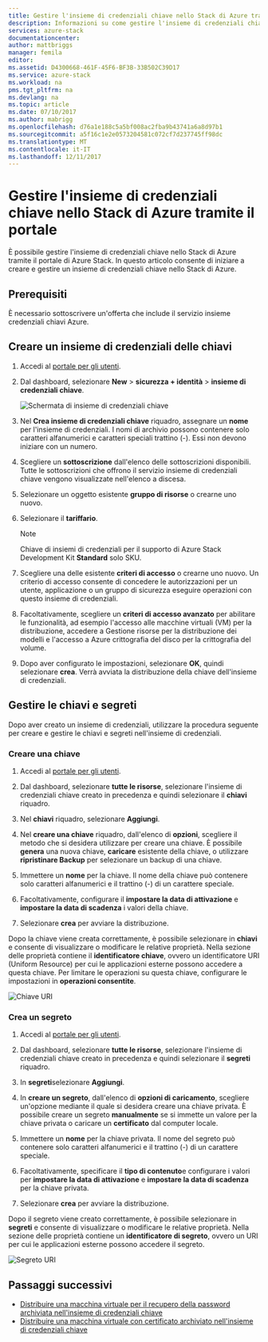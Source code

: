 ```yaml
---
title: Gestire l'insieme di credenziali chiave nello Stack di Azure tramite il portale | Documenti Microsoft
description: Informazioni su come gestire l'insieme di credenziali chiave nello Stack di Azure tramite il portale
services: azure-stack
documentationcenter: 
author: mattbriggs
manager: femila
editor: 
ms.assetid: D4300668-461F-45F6-BF3B-33B502C39D17
ms.service: azure-stack
ms.workload: na
pms.tgt_pltfrm: na
ms.devlang: na
ms.topic: article
ms.date: 07/10/2017
ms.author: mabrigg
ms.openlocfilehash: d76a1e188c5a5bf008ac2fba9b43741a6a8d97b1
ms.sourcegitcommit: a5f16c1e2e0573204581c072cf7d237745ff98dc
ms.translationtype: MT
ms.contentlocale: it-IT
ms.lasthandoff: 12/11/2017
---
```

# <a name="manage-key-vault-in-azure-stack-by-using-the-portal"></a>Gestire l'insieme di credenziali chiave nello Stack di Azure tramite il portale

È possibile gestire l'insieme di credenziali chiave nello Stack di Azure tramite il portale di Azure Stack. In questo articolo consente di iniziare a creare e gestire un insieme di credenziali chiave nello Stack di Azure. 

## <a name="prerequisites"></a>Prerequisiti  

È necessario sottoscrivere un'offerta che include il servizio insieme credenziali chiavi Azure.
 
## <a name="create-a-key-vault"></a>Creare un insieme di credenziali delle chiavi 

1. Accedi al [portale per gli utenti](https://portal.local.azurestack.external).  

2. Dal dashboard, selezionare **New** > **sicurezza + identità** > **insieme di credenziali chiave**.  

    ![Schermata di insieme di credenziali chiave](media/azure-stack-kv-manage-portal/image1.png)  

3. Nel **Crea insieme di credenziali chiave** riquadro, assegnare un **nome** per l'insieme di credenziali. I nomi di archivio possono contenere solo caratteri alfanumerici e caratteri speciali trattino (-). Essi non devono iniziare con un numero.  

4. Scegliere un **sottoscrizione** dall'elenco delle sottoscrizioni disponibili. Tutte le sottoscrizioni che offrono il servizio insieme di credenziali chiave vengono visualizzate nell'elenco a discesa.  

5. Selezionare un oggetto esistente **gruppo di risorse** o crearne uno nuovo.  

6. Selezionare il **tariffario**.  
    >[!NOTE]
    > Chiave di insiemi di credenziali per il supporto di Azure Stack Development Kit **Standard** solo SKU.

7. Scegliere una delle esistente **criteri di accesso** o crearne uno nuovo. Un criterio di accesso consente di concedere le autorizzazioni per un utente, applicazione o un gruppo di sicurezza eseguire operazioni con questo insieme di credenziali.  

8. Facoltativamente, scegliere un **criteri di accesso avanzato** per abilitare le funzionalità, ad esempio l'accesso alle macchine virtuali (VM) per la distribuzione, accedere a Gestione risorse per la distribuzione dei modelli e l'accesso a Azure crittografia del disco per la crittografia del volume. 
  
9.  Dopo aver configurato le impostazioni, selezionare **OK**, quindi selezionare **crea**. Verrà avviata la distribuzione della chiave dell'insieme di credenziali. 

## <a name="manage-keys-and-secrets"></a>Gestire le chiavi e segreti

Dopo aver creato un insieme di credenziali, utilizzare la procedura seguente per creare e gestire le chiavi e segreti nell'insieme di credenziali.

### <a name="create-a-key"></a>Creare una chiave

1. Accedi al [portale per gli utenti](https://portal.local.azurestack.external).  

2. Dal dashboard, selezionare **tutte le risorse**, selezionare l'insieme di credenziali chiave creato in precedenza e quindi selezionare il **chiavi** riquadro.  

3. Nel **chiavi** riquadro, selezionare **Aggiungi**. 

4. Nel **creare una chiave** riquadro, dall'elenco di **opzioni**, scegliere il metodo che si desidera utilizzare per creare una chiave. È possibile **genera** una nuova chiave, **caricare** esistente della chiave, o utilizzare **ripristinare Backup** per selezionare un backup di una chiave.  

5. Immettere un **nome** per la chiave. Il nome della chiave può contenere solo caratteri alfanumerici e il trattino (-) di un carattere speciale.  

6. Facoltativamente, configurare il **impostare la data di attivazione** e **impostare la data di scadenza** i valori della chiave.  

7. Selezionare **crea** per avviare la distribuzione.  

Dopo la chiave viene creata correttamente, è possibile selezionare in **chiavi** e consente di visualizzare o modificare le relative proprietà. Nella sezione delle proprietà contiene il **identificatore chiave**, ovvero un identificatore URI (Uniform Resource) per cui le applicazioni esterne possono accedere a questa chiave. Per limitare le operazioni su questa chiave, configurare le impostazioni in **operazioni consentite**.

![Chiave URI](media/azure-stack-kv-manage-portal/image4.png)  

### <a name="create-a-secret"></a>Crea un segreto 

1. Accedi al [portale per gli utenti](https://portal.local.azurestack.external).  
2. Dal dashboard, selezionare **tutte le risorse**, selezionare l'insieme di credenziali chiave creato in precedenza e quindi selezionare il **segreti** riquadro.  

3. In **segreti**selezionare **Aggiungi**.  

4. In **creare un segreto**, dall'elenco di **opzioni di caricamento**, scegliere un'opzione mediante il quale si desidera creare una chiave privata. È possibile creare un segreto **manualmente** se si immette un valore per la chiave privata o caricare un **certificato** dal computer locale.  

5. Immettere un **nome** per la chiave privata. Il nome del segreto può contenere solo caratteri alfanumerici e il trattino (-) di un carattere speciale.  

6. Facoltativamente, specificare il **tipo di contenuto**e configurare i valori per **impostare la data di attivazione** e **impostare la data di scadenza** per la chiave privata.  

7. Selezionare **crea** per avviare la distribuzione.  

Dopo il segreto viene creato correttamente, è possibile selezionare in **segreti** e consente di visualizzare o modificare le relative proprietà. Nella sezione delle proprietà contiene un **identificatore di segreto**, ovvero un URI per cui le applicazioni esterne possono accedere il segreto. 

![Segreto URI](media/azure-stack-kv-manage-portal/image5.png) 


## <a name="next-steps"></a>Passaggi successivi
* [Distribuire una macchina virtuale per il recupero della password archiviata nell'insieme di credenziali chiave](azure-stack-kv-deploy-vm-with-secret.md) 
* [Distribuire una macchina virtuale con certificato archiviato nell'insieme di credenziali chiave](azure-stack-kv-push-secret-into-vm.md)     



